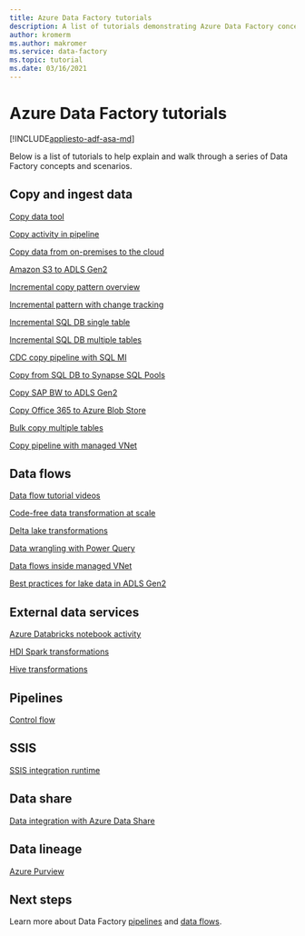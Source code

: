 ```yaml
---
title: Azure Data Factory tutorials
description: A list of tutorials demonstrating Azure Data Factory concepts
author: kromerm
ms.author: makromer
ms.service: data-factory
ms.topic: tutorial
ms.date: 03/16/2021
---
```


# Azure Data Factory tutorials

[!INCLUDE[appliesto-adf-asa-md](includes/appliesto-adf-asa-md.md)]

Below is a list of tutorials to help explain and walk through a series of Data Factory concepts and scenarios.

## Copy and ingest data

[Copy data tool](tutorial-copy-data-tool.md)

[Copy activity in pipeline](tutorial-copy-data-portal.md)

[Copy data from on-premises to the cloud](tutorial-hybrid-copy-data-tool.md)

[Amazon S3 to ADLS Gen2](load-azure-data-lake-storage-gen2.md)

[Incremental copy pattern overview](tutorial-incremental-copy-overview.md)

[Incremental pattern with change tracking](tutorial-incremental-copy-change-tracking-feature-portal.md)

[Incremental SQL DB single table](tutorial-incremental-copy-portal.md)

[Incremental SQL DB multiple tables](tutorial-incremental-copy-multiple-tables-portal.md)

[CDC copy pipeline with SQL MI](tutorial-incremental-copy-change-data-capture-feature-portal.md)

[Copy from SQL DB to Synapse SQL Pools](load-azure-sql-data-warehouse.md)

[Copy SAP BW to ADLS Gen2](load-sap-bw-data.md)

[Copy Office 365 to Azure Blob Store](load-office-365-data.md)

[Bulk copy multiple tables](tutorial-bulk-copy-portal.md)

[Copy pipeline with managed VNet](tutorial-copy-data-portal-private.md)

## Data flows

[Data flow tutorial videos](data-flow-tutorials.md)

[Code-free data transformation at scale](tutorial-data-flow.md)

[Delta lake transformations](tutorial-data-flow-delta-lake.md)

[Data wrangling with Power Query](wrangling-tutorial.md)

[Data flows inside managed VNet](tutorial-data-flow-private.md)

[Best practices for lake data in ADLS Gen2](tutorial-data-flow-write-to-lake.md)

## External data services

[Azure Databricks notebook activity](transform-data-using-databricks-notebook.md)

[HDI Spark transformations](tutorial-transform-data-spark-portal.md)

[Hive transformations](tutorial-transform-data-hive-virtual-network-portal.md)

## Pipelines

[Control flow](tutorial-control-flow-portal.md)

## SSIS

[SSIS integration runtime](tutorial-deploy-ssis-packages-azure.md)

## Data share

[Data integration with Azure Data Share](lab-data-flow-data-share.md)

## Data lineage

[Azure Purview](turorial-push-lineage-to-purview.md)

## Next steps
Learn more about Data Factory [pipelines](concepts-pipelines-activities.md) and [data flows](concepts-data-flow-overview.md).
